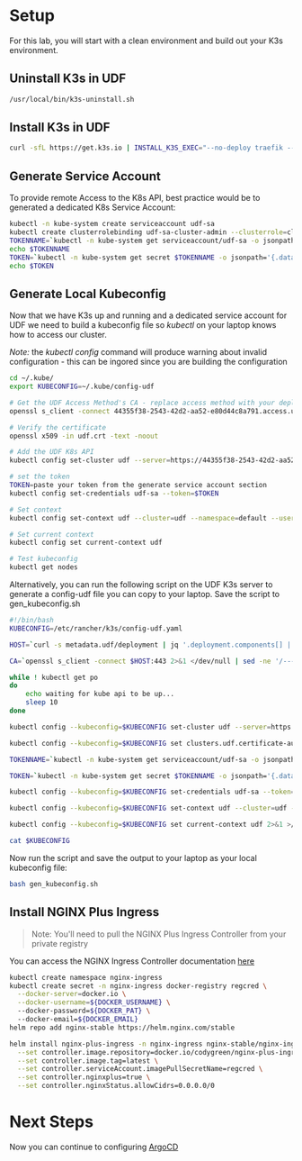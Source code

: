 
# Setup
For this lab, you will start with a clean environment and build out your K3s environment.

## Uninstall K3s in UDF
```bash
/usr/local/bin/k3s-uninstall.sh
```

## Install K3s in UDF
```bash
curl -sfL https://get.k3s.io | INSTALL_K3S_EXEC="--no-deploy traefik --bind-address 10.1.1.5" sh -s -
```

## Generate Service Account
To provide remote Access to the K8s API, best practice would be to generated a dedicated K8s Service Account:
```bash
kubectl -n kube-system create serviceaccount udf-sa
kubectl create clusterrolebinding udf-sa-cluster-admin --clusterrole=cluster-admin --serviceaccount=kube-system:udf-sa
TOKENNAME=`kubectl -n kube-system get serviceaccount/udf-sa -o jsonpath='{.secrets[0].name}'`
echo $TOKENNAME
TOKEN=`kubectl -n kube-system get secret $TOKENNAME -o jsonpath='{.data.token}' | base64 --decode`
echo $TOKEN
```

## Generate Local Kubeconfig
Now that we have K3s up and running and a dedicated service account for UDF we need to build a kubeconfig file so *kubectl* on your laptop knows how to access our cluster.

*Note:* the *kubectl config* command will produce warning about invalid configuration - this can be ingored since you are building the configuration

```bash
cd ~/.kube/
export KUBECONFIG=~/.kube/config-udf

# Get the UDF Access Method's CA - replace access method with your deployment data
openssl s_client -connect 44355f38-2543-42d2-aa52-e80d44c8a791.access.udf.f5.com:443 2>&1 </dev/null | sed -ne '/BEGIN CERT/,/END CERT/p' > udf.crt

# Verify the certificate 
openssl x509 -in udf.crt -text -noout

# Add the UDF K8s API 
kubectl config set-cluster udf --server=https://44355f38-2543-42d2-aa52-e80d44c8a791.access.udf.f5.com:443 --certificate-authority=udf.crt

# set the token
TOKEN=paste your token from the generate service account section
kubectl config set-credentials udf-sa --token=$TOKEN

# Set context
kubectl config set-context udf --cluster=udf --namespace=default --user=udf-sa

# Set current context
kubectl config set current-context udf

# Test kubeconfig
kubectl get nodes
```

Alternatively, you can run the following script on the UDF K3s server to generate a config-udf file you can copy to your laptop.  Save the script to gen_kubeconfig.sh
```bash
#!/bin/bash
KUBECONFIG=/etc/rancher/k3s/config-udf.yaml

HOST=`curl -s metadata.udf/deployment | jq '.deployment.components[] | select(.name == "k3s") | .accessMethods.https[] | select(.label == "K3s API") | .host' -r`

CA=`openssl s_client -connect $HOST:443 2>&1 </dev/null | sed -ne '/-----BEGIN CERTIFICATE-----/,/-----END CERTIFICATE-----/p'|base64 -w 0`

while ! kubectl get po
do
    echo waiting for kube api to be up...
    sleep 10
done

kubectl config --kubeconfig=$KUBECONFIG set-cluster udf --server=https://$HOST:443 2>&1 >/dev/null

kubectl config --kubeconfig=$KUBECONFIG set clusters.udf.certificate-authority-data $CA 2>&1 >/dev/null

TOKENNAME=`kubectl -n kube-system get serviceaccount/udf-sa -o jsonpath='{.secrets[0].name}'`

TOKEN=`kubectl -n kube-system get secret $TOKENNAME -o jsonpath='{.data.token}' | base64 --decode`

kubectl config --kubeconfig=$KUBECONFIG set-credentials udf-sa --token=$TOKEN 2>&1 >/dev/null

kubectl config --kubeconfig=$KUBECONFIG set-context udf --cluster=udf --namespace=default --user=udf-sa 2>&1 >/dev/null

kubectl config --kubeconfig=$KUBECONFIG set current-context udf 2>&1 >/dev/null

cat $KUBECONFIG
```

Now run the script and save the output to your laptop as your local kubeconfig file:
```bash
bash gen_kubeconfig.sh
```

## Install NGINX Plus Ingress
> Note: You'll need to pull the NGINX Plus Ingress Controller from your private registry

You can access the NGINX Ingress Controller documentation [here](https://docs.nginx.com/nginx-ingress-controller/installation/installation-with-helm/)

```bash
kubectl create namespace nginx-ingress
kubectl create secret -n nginx-ingress docker-registry regcred \
  --docker-server=docker.io \
  --docker-username=${DOCKER_USERNAME} \ 
  --docker-password=${DOCKER_PAT} \ 
  --docker-email=${DOCKER_EMAIL}
helm repo add nginx-stable https://helm.nginx.com/stable

helm install nginx-plus-ingress -n nginx-ingress nginx-stable/nginx-ingress \
  --set controller.image.repository=docker.io/codygreen/nginx-plus-ingress \
  --set controller.image.tag=latest \
  --set controller.serviceAccount.imagePullSecretName=regcred \
  --set controller.nginxplus=true \
  --set controller.nginxStatus.allowCidrs=0.0.0.0/0
```


# Next Steps
Now you can continue to configuring [ArgoCD](argocd.md)
